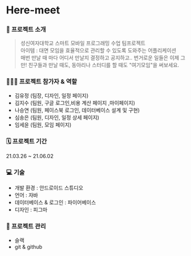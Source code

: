 # Here-meet

### 👋 프로젝트 소개
> 성신여자대학교 스마트 모바일 프로그래밍 수업 팀프로젝트         
> 아이템 : 대면 모임을 효율적으로 관리할 수 있도록 도와주는 어플리케이션         
> 매번 만날 때 마다 어디서 만날지 결정하고 공지하고.. 번거로운 일들은 이제 그만! 친구들과 만날 때도, 동아리나 스터디를 할 때도 "여기모임"을 써보세요.          

### 👩🏻‍💻 프로젝트 참가자 & 역할
* 김유정 (팀장, 디자인, 일정 페이지)        
* 김지수 (팀원, 구글 로그인,비용 계산 페이지 ,마이페이지)     
* 나승연 (팀원, 페이스북 로그인, 데이터베이스 설계 및 구현)        
* 심송은 (팀원, 디자인, 일정 상세 페이지)     
* 임세윤 (팀원, 모임 페이지)      
         
### 🗓 프로젝트 기간
21.03.26 ~ 21.06.02
          
### 💻 기술
* 개발 환경 : 안드로이드 스튜디오      
* 언어 : 자바         
* 데이터베이스 & 로그인 : 파이어베이스         
* 디자인 : 피그마       
         
### 🧾 프로젝트 관리
* 슬랙
* git & github

